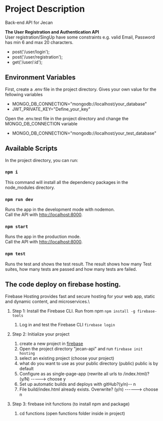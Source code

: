 # Project Description

Back-end API for Jecan

<strong> The User Registration and Authentication API</strong> <br>
User registration/SingUp have some constraints e.g. valid Email, Password has min 6 and max 20 characters.

- post('/user/login');
- post('/user/registration');
- get('/user/:id');

## Environment Variables

First, create a .env file in the project directory. Gives your own value for the fellowing variables

- MONGO_DB_CONNECTION="mongodb://localhost/your_database"
- JWT_PRIVATE_KEY="Define_your_key"

Open the .env.test file in the project directory and change the MONGO_DB_CONNECTION variable

- MONGO_DB_CONNECTION="mongodb://localhost/your_test_database"

## Available Scripts

In the project directory, you can run:

### `npm i`

This command will install all the dependency packages in the node_modules directory.

### `npm run dev`

Runs the app in the development mode with nodemon.<br />
Call the API with [http://localhost:8000](http://localhost:8000).

### `npm start`

Runs the app in the production mode.<br />
Call the API with [http://localhost:8000](http://localhost:8000).

### `npm test`

Runs the test and shows the test result. The result shows how many Test suites, how many tests are passed and how many tests are failed.<br />

## The code deploy on firebase hosting.

Firebase Hosting provides fast and secure hosting for your web app, static and dynamic content, and microservices.\

1. Step 1: Install the Firebase CLI. Run from npm `npm install -g firebase-tools`
   1. Log in and test the Firebase CLI `firebase login`
2. Step 2: Initialize your project

   1. create a new project in [firebase](https://console.firebase.google.com/)
   2. Open the project directory "jecan-api" and run `firebase init hosting`
   3. select an existing project (choose your project)
   4. what do you want to use as your public directory (public) public is by default
   5. Configure as as single-page-app (rewrite all urls to /index.html)? (y/N) -----> choose y
   6. Set up automatic builds and deploys with gitHub?(y/n)-- n
   7. File build/index.html already exists. Overwrite? (y/n) ------> choose n

3. Step 3: firebase init functions (to install npm and package)
   1. cd functions (open functions folder inside in project)
